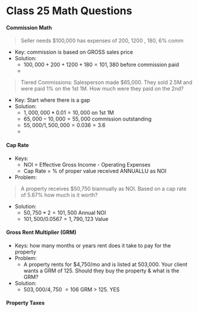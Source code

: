 # Class 25 Math Questions

#### Commission Math

> Seller needs $100,000 has expenses of  200,   1200 ,  180,  6% comm

- Key: commission is based on GROSS sales price
- Solution:
  - $100,000 + 200 + 1200 + 180 = 101,380$ before commission paid
  - 

> Tiered Commissions: Salesperson made $65,000. They  sold 2.5M and were paid 1% on the 1st 1M. How much were they paid on the 2nd?

- Key: Start where there is a gap
- Solution:
  - $1,000,000 * 0.01 = 10,000$ on 1st 1M
  - $65,000 - 10,000 = 55,000$ commission outstanding
  - $55,000 / 1,500,000 = 0.036 = 3.6%$
  - 

#### Cap Rate

- Keys:
  - NOI = Effective Gross Income - Operating Expenses
  - Cap Rate = % of proper value received ANNUALLU as NOI
- Problem:

> A property receives $50,750 biannually as NOI. Based on a cap rate of 5.67% how much is it worth?

- Solution:
  - $50,750 * 2 = 101,500$   Annual NOI
  - $101,500 / 0.0567= 1,790,123$   Value 

#### Gross Rent Multiplier (GRM)

- Keys: how many months or years rent does it take to pay for the property
- Problem:
  - A property rents for $4,750/mo and is listed at 503,000. Your client wants a GRM of 125. Should they buy the property & what is the GRM?
- Solution:
  - $503,000/4,750 ~= 106$  GRM > 125.  YES

#### Property Taxes



